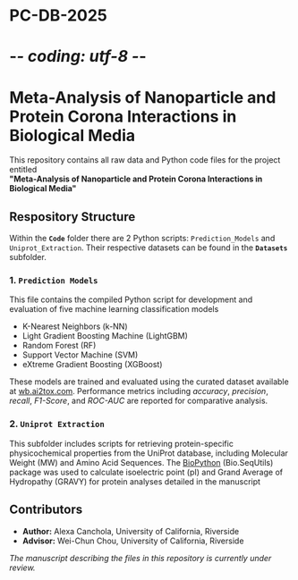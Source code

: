 # PC-DB-2025
# -*- coding: utf-8 -*-


# Meta-Analysis of Nanoparticle and Protein Corona Interactions in Biological Media
This repository contains all raw data and Python code files for the project entitled  
**"Meta-Analysis of Nanoparticle and Protein Corona Interactions in Biological Media"**

## Respository Structure
Within the **`Code`** folder there are 2 Python scripts: `Prediction_Models` and `Uniprot_Extraction`. Their respective datasets can be found in the **`Datasets`** subfolder.

  ### 1. `Prediction Models`
  This file contains the compiled Python script for development and evaluation of five machine learning classification models
  

 - K-Nearest Neighbors (k-NN)
 - Light Gradient Boosting Machine (LightGBM)
 - Random Forest (RF)
 - Support Vector Machine (SVM)
 - eXtreme Gradient Boosting (XGBoost) 

These models are trained and evaluated using the curated dataset available at [wb.ai2tox.com](https://wb.ai2tox.com). Performance metrics including *accuracy*,  *precision*, *recall*, *F1-Score*, and *ROC-AUC* are reported for comparative analysis. 

  ### 2. `Uniprot Extraction`
This subfolder includes scripts for retrieving protein-specific physicochemical properties from the UniProt database, including Molecular Weight (MW) and Amino Acid Sequences. The [BioPython](https://biopython.org/) (Bio.SeqUtils) package was used to calculate isoelectric point (pI) and Grand Average of Hydropathy (GRAVY) for protein analyses detailed in the manuscript

## Contributors

- **Author:** Alexa Canchola, University of California, Riverside
- **Advisor:** Wei-Chun Chou, University of California, Riverside  


*The manuscript describing the files in this repository is currently under review.*
